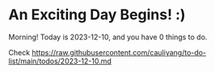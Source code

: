 # An Exciting Day Begins! :)

Morning! Today is 2023-12-10, and you have 0 things to do.

Check https://raw.githubusercontent.com/cauliyang/to-do-list/main/todos/2023-12-10.md